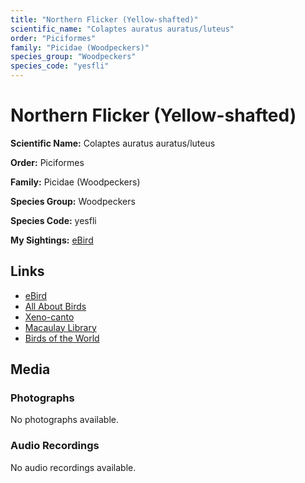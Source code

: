 ```yaml
---
title: "Northern Flicker (Yellow-shafted)"
scientific_name: "Colaptes auratus auratus/luteus"
order: "Piciformes"
family: "Picidae (Woodpeckers)"
species_group: "Woodpeckers"
species_code: "yesfli"
---
```


# Northern Flicker (Yellow-shafted)

**Scientific Name:** Colaptes auratus auratus/luteus

**Order:** Piciformes

**Family:** Picidae (Woodpeckers)

**Species Group:** Woodpeckers

**Species Code:** yesfli

**My Sightings:** [eBird](https://ebird.org/lifelist?r=world&time=life&spp=yesfli)

## Links
* [eBird](https://ebird.org/species/yesfli) 
* [All About Birds](https://www.allaboutbirds.org/guide/yesfli) 
* [Xeno-canto](https://www.xeno-canto.org/species/colaptes-auratus-auratus/luteus) 
* [Macaulay Library](https://search.macaulaylibrary.org/catalog?taxonCode=yesfli&sort=rating_rank_desc)
* [Birds of the World](https://birdsoftheworld.org/bow/species/yesfli)

## Media
### Photographs
No photographs available.

### Audio Recordings
No audio recordings available.
